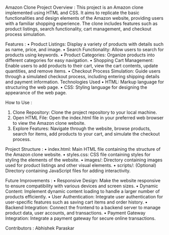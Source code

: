 Amazon Clone Project
Overview :
This project is an Amazon clone implemented using HTML and CSS. It aims to 
replicate the basic functionalities and design elements of the Amazon website, 
providing users with a familiar shopping experience. The clone includes features such 
as product listings, search functionality, cart management, and checkout process 
simulation.

Features :
• Product Listings: Display a variety of products with details such as name, 
price, and image.
• Search Functionality: Allow users to search for products using keywords.
• Product Categories: Organize products into different categories for easy 
navigation.
• Shopping Cart Management: Enable users to add products to their cart, view 
the cart contents, update quantities, and remove items.
• Checkout Process Simulation: Guide users through a simulated checkout 
process, including entering shipping details and payment information.
Technologies Used
• HTML: Markup language for structuring the web page.
• CSS: Styling language for designing the appearance of the web page.

How to Use :
1. Clone Repository: Clone the project repository to your local machine.
2. Open HTML File: Open the index.html file in your preferred web browser to 
view the Amazon clone website.
3. Explore Features: Navigate through the website, browse products, search for 
items, add products to your cart, and simulate the checkout process.

Project Structure :
• index.html: Main HTML file containing the structure of the Amazon clone 
website.
• styles.css: CSS file containing styles for styling the elements of the website.
• images/: Directory containing images used for product listings and other 
visual elements.
• scripts/: (Optional) Directory containing JavaScript files for adding 
interactivity.

Future Improvements :
• Responsive Design: Make the website responsive to ensure compatibility 
with various devices and screen sizes.
• Dynamic Content: Implement dynamic content loading to handle a larger 
number of products efficiently.
• User Authentication: Integrate user authentication for user-specific features 
such as saving cart items and order history.
• Backend Integration: Connect the frontend to a backend server to manage 
product data, user accounts, and transactions.
• Payment Gateway Integration: Integrate a payment gateway for secure 
online transactions.

Contributors :
 Abhishek Paraskar
